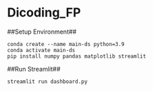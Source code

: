 # Dicoding_FP

##Setup Environment##
```
conda create --name main-ds python=3.9
conda activate main-ds
pip install numpy pandas matplotlib streamlit
```

##Run Streamlit##
```
streamlit run dashboard.py
```
